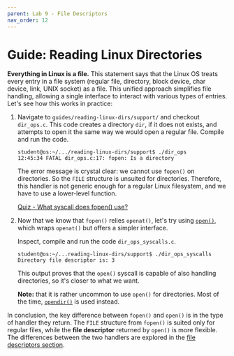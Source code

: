 ```yaml
---
parent: Lab 9 - File Descriptors
nav_order: 12
---
```


# Guide: Reading Linux Directories

**Everything in Linux is a file.**
This statement says that the Linux OS treats every entry in a file system (regular file, directory, block device, char device, link, UNIX socket) as a file.
This unified approach simplifies file handling, allowing a single interface to interact with various types of entries.
Let's see how this works in practice:

1. Navigate to `guides/reading-linux-dirs/support/` and checkout `dir_ops.c`.
   This code creates a directory `dir`, if it does not exists, and attempts to open it the same way we would open a regular file.
   Compile and run the code.

   ```console
   student@os:~/.../reading-linux-dirs/support$ ./dir_ops
   12:45:34 FATAL dir_ops.c:17: fopen: Is a directory
   ```

   The error message is crystal clear: we cannot use `fopen()` on directories.
   So the `FILE` structure is unsuited for directories.
   Therefore, this handler is not generic enough for a regular Linux filesystem, and we have to use a lower-level function.

   [Quiz - What syscall does fopen() use?](../../drills/questions/fopen-syscall.md)

1. Now that we know that `fopen()` relies `openat()`, let's try using [`open()`](https://man7.org/linux/man-pages/man2/open.2.html), which wraps `openat()` but offers a simpler interface.

   Inspect, compile and run the code `dir_ops_syscalls.c`.

   ```console
   student@os:~/...reading-linux-dirs/support$ ./dir_ops_syscalls
   Directory file descriptor is: 3
   ```

   This output proves that the `open()` syscall is capable of also handling directories, so it's closer to what we want.

   **Note:** that it is rather uncommon to use `open()` for directories.
   Most of the time, [`opendir()`](https://man7.org/linux/man-pages/man3/opendir.3.html) is used instead.

In conclusion, the key difference between `fopen()` and `open()` is in the type of handler they return.
The `FILE` structure from `fopen()` is suited only for regular files, while the **file descriptor** returned by `open()` is more flexible.
The differences between the two handlers are explored in the [file descriptors section](../../../file-descriptors/reading/file-descriptors.md).
